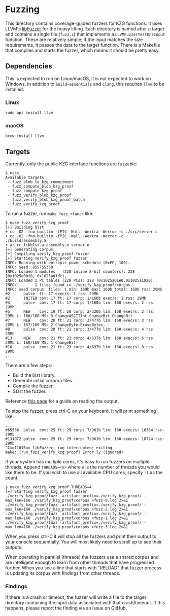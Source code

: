 # Fuzzing

This directory contains coverage-guided fuzzers for KZG functions. It uses
LLVM's [libFuzzer](https://llvm.org/docs/LibFuzzer.html) for the heavy lifting.
Each directory is named after a target and contains a single file (`fuzz.c`)
that implements a `LLVMFuzzerTestOneInput` function. These are relatively
simple; if the input matches the size requirements, it passes the data to the
target function. There is a Makefile that compiles and starts the fuzzer, which
means it should be pretty easy.

## Dependencies

This is expected to run on Linux/macOS, it is not expected to work on Windows.
In addition to `build-essentials` and `clang`, this requires `llvm` to be
installed:

### Linux

```
sudo apt install llvm
```

### macOS

```
brew install llvm
```

## Targets

Currently, only the public KZG interface functions are fuzzable:
```
$ make
Available targets:
 - fuzz_blob_to_kzg_commitment
 - fuzz_compute_blob_kzg_proof
 - fuzz_compute_kzg_proof
 - fuzz_verify_blob_kzg_proof
 - fuzz_verify_blob_kzg_proof_batch
 - fuzz_verify_kzg_proof
```

To run a fuzzer, run `make fuzz_<func>` like:

```
$ make fuzz_verify_kzg_proof
[+] Building blst
+ cc -O2 -fno-builtin -fPIC -Wall -Wextra -Werror -c ./src/server.c
+ cc -O2 -fno-builtin -fPIC -Wall -Wextra -Werror -c ./build/assembly.S
+ ar rc libblst.a assembly.o server.o
[+] Generating corpus
[+] Compiling verify_kzg_proof fuzzer
[+] Starting verify_kzg_proof fuzzer
INFO: Running with entropic power schedule (0xFF, 100).
INFO: Seed: 855755358
INFO: Loaded 1 modules   (228 inline 8-bit counters): 228 [0x1025a00f8, 0x1025a01dc), 
INFO: Loaded 1 PC tables (228 PCs): 228 [0x1025a01e0,0x1025a1020), 
INFO:        1 files found in ./verify_kzg_proof/corpus
INFO: seed corpus: files: 1 min: 160b max: 160b total: 160b rss: 28Mb
#2      pulse  ft: 17 exec/s: 1 rss: 29Mb
#2      INITED cov: 17 ft: 17 corp: 1/160b exec/s: 1 rss: 29Mb
#4      pulse  cov: 17 ft: 17 corp: 1/160b lim: 160 exec/s: 2 rss: 29Mb
#5      NEW    cov: 19 ft: 20 corp: 2/320b lim: 160 exec/s: 2 rss: 29Mb L: 160/160 MS: 3 ChangeASCIIInt-ChangeBit-ChangeBit-
#7      NEW    cov: 20 ft: 21 corp: 3/477b lim: 160 exec/s: 3 rss: 29Mb L: 157/160 MS: 2 ChangeByte-EraseBytes-
#8      pulse  cov: 20 ft: 21 corp: 3/477b lim: 160 exec/s: 4 rss: 29Mb
#13     NEW    cov: 21 ft: 23 corp: 4/637b lim: 160 exec/s: 6 rss: 29Mb L: 160/160 MS: 1 ChangeBit-
#16     pulse  cov: 21 ft: 23 corp: 4/637b lim: 160 exec/s: 8 rss: 29Mb
...
```

There are a few steps:

* Build the blst library.
* Generate initial corpora files.
* Compile the fuzzer.
* Start the fuzzer.

Reference [this page](https://llvm.org/docs/LibFuzzer.html#output) for a guide on reading the output.

To stop the fuzzer, press ctrl-C on your keyboard. It will print something like:

```
...
#65536  pulse  cov: 25 ft: 29 corp: 7/961b lim: 160 exec/s: 16384 rss: 29Mb
#131072 pulse  cov: 25 ft: 29 corp: 7/961b lim: 160 exec/s: 18724 rss: 29Mb
^C==11616== libFuzzer: run interrupted; exiting
make: [run_fuzz_verify_kzg_proof] Error 72 (ignored)
```

If your system has multiple cores, it's easy to run fuzzers on multiple threads.
Append `THREADS=<n>` where `n` is the number of threads you would like there to
be. If you wish to use all available CPU cores, specify `-1` as the count.

```
$ make fuzz_verify_kzg_proof THREADS=4
[+] Starting verify_kzg_proof fuzzer
./verify_kzg_proof/fuzz -artifact_prefix=./verify_kzg_proof/ -max_len=160 ./verify_kzg_proof/corpus >fuzz-0.log 2>&1
./verify_kzg_proof/fuzz -artifact_prefix=./verify_kzg_proof/ -max_len=160 ./verify_kzg_proof/corpus >fuzz-2.log 2>&1
./verify_kzg_proof/fuzz -artifact_prefix=./verify_kzg_proof/ -max_len=160 ./verify_kzg_proof/corpus >fuzz-1.log 2>&1
./verify_kzg_proof/fuzz -artifact_prefix=./verify_kzg_proof/ -max_len=160 ./verify_kzg_proof/corpus >fuzz-3.log 2>&1
```

When you press ctrl-C it will stop all the fuzzers and print their output to
your console sequentially. You will most likely need to scroll up to see their
outputs.

When operating in parallel (threads) the fuzzers use a shared corpus and are
intelligent enough to learn from other threads that have progressed further.
When you see a line that starts with "RELOAD" that fuzzer process is updating
its corpus with findings from other threads.

### Findings

If there is a crash or timeout, the fuzzer will write a file to the target
directory containing the input data associated with that crash/timeout. If this
happens, please report the finding via an issue on GitHub.
